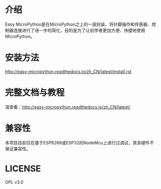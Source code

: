 # 介绍
Easy MicroPython是在MicroPython之上的一层封装，将针脚操作和传感器、控制器连接进行了进一步的简化，目的是为了让初学者更加方便、快捷地使用MicroPython。

# 安装方法
http://easy-micropython.readthedocs.io/zh_CN/latest/install.rst

# 完整文档与教程
请查看：http://easy-micropython.readthedocs.io/zh_CN/latest/

# 兼容性
本项目目前仅在基于ESP8266或ESP32的NodeMcu上进行过调试，其余硬件不保证兼容性。

# LICENSE
GPL v3.0
